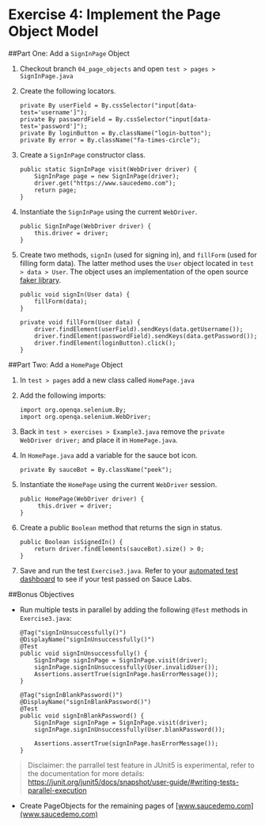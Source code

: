 # Exercise 4: Implement the Page Object Model
##Part One: Add a `SignInPage` Object
1. Checkout branch `04_page_objects` and open `test > pages > SignInPage.java`
2. Create the following locators.
    
    ```
    private By userField = By.cssSelector("input[data-test='username']");
    private By passwordField = By.cssSelector("input[data-test='password']");
    private By loginButton = By.className("login-button");
    private By error = By.className("fa-times-circle");
    ```
    
3. Create a `SignInPage` constructor class.
    
    ```
    public static SignInPage visit(WebDriver driver) {
        SignInPage page = new SignInPage(driver);
        driver.get("https://www.saucedemo.com");
        return page;
    }
    ```
    
4. Instantiate the `SignInPage` using the current `WebDriver`.

    ```
    public SignInPage(WebDriver driver) {
        this.driver = driver;
    }
    ```

5. Create two methods, `signIn` (used for signing in), and `fillForm` (used for filling form data). The latter method uses the `User` object located in `test > data > User`. The object uses an implementation of the open source [faker library](https://mvnrepository.com/artifact/com.github.javafaker/javafaker/0.2).

    ```
    public void signIn(User data) { 
        fillForm(data); 
    }
    
    private void fillForm(User data) {
        driver.findElement(userField).sendKeys(data.getUsername());
        driver.findElement(passwordField).sendKeys(data.getPassword());
        driver.findElement(loginButton).click();
    }
    ```
##Part Two: Add a `HomePage` Object
1. In `test > pages` add a new class called `HomePage.java`
2. Add the following imports:
    
    ```
    import org.openqa.selenium.By;
    import org.openqa.selenium.WebDriver;
    ```

3. Back in `test > exercises > Example3.java` remove the `private WebDriver driver;` and place it in `HomePage.java`.
4. In `HomePage.java` add a variable for the sauce bot icon.
   
   ```
   private By sauceBot = By.className("peek");
   ``` 

5. Instantiate the `HomePage` using the current `WebDriver` session.

   ```
   public HomePage(WebDriver driver) {
        this.driver = driver; 
   }
   ```
6. Create a public `Boolean` method that returns the sign in status.

    ```
    public Boolean isSignedIn() {
        return driver.findElements(sauceBot).size() > 0; 
    }
    ```
7. Save and run the test `Exercise3.java`. Refer to your [automated test dashboard](https://app.saucelabs.com/dashboard/tests) to see if your test passed on Sauce Labs.

##Bonus Objectives
* Run multiple tests in parallel by adding the following `@Test` methods in `Exercise3.java`:
    ```aidl
    @Tag("signInUnsuccessfully()")
    @DisplayName("signInUnsuccessfully()")
    @Test
    public void signInUnsuccessfully() {
        SignInPage signInPage = SignInPage.visit(driver);
        signInPage.signInUnsuccessfully(User.invalidUser());
        Assertions.assertTrue(signInPage.hasErrorMessage());
    }
    
    @Tag("signInBlankPassword()")
    @DisplayName("signInBlankPassword()")
    @Test
    public void signInBlankPassword() {
        SignInPage signInPage = SignInPage.visit(driver);
        signInPage.signInUnsuccessfully(User.blankPassword());
    
        Assertions.assertTrue(signInPage.hasErrorMessage());
    }
    ```
 > Disclaimer: the parrallel test feature in JUnit5 is experimental, refer to the documentation for more details:
    https://junit.org/junit5/docs/snapshot/user-guide/#writing-tests-parallel-execution
 
 * Create PageObjects for the remaining pages of [www.saucedemo.com](www.saucedemo.com)